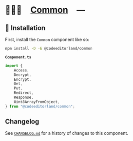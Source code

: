# 👨🏻‍🏭 [Common] —

## 🚀 Installation

First, install the `Common` component like so:

```sh
npm install -D -E @codeeditorland/common
```

**`Component.ts`**

```ts
import {
	Access,
	Decrypt,
	Encrypt,
	Get,
	Put,
	Redirect,
	Response,
	Uint8ArrayFromObject,
} from "@codeeditorland/common";
```

[Common]: https://npmjs.org/@codeeditorland/common

## Changelog

See [`CHANGELOG.md`](CHANGELOG.md) for a history of changes to this component.
